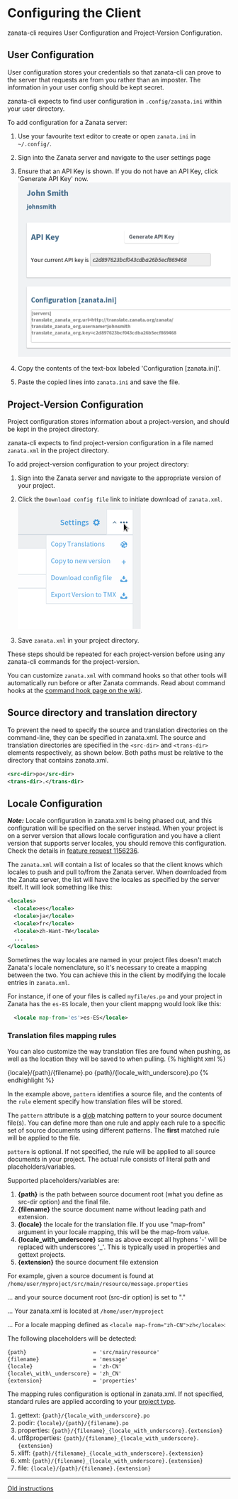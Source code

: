 # Configuring the Client

zanata-cli requires User Configuration and Project-Version Configuration.

## User Configuration

User configuration stores your credentials so that zanata-cli can prove to the server that requests are from you rather than an imposter. The information in your user config should be kept secret.

zanata-cli expects to find user configuration in `.config/zanata.ini` within your user directory.

To add configuration for a Zanata server:

 1. Use your favourite text editor to create or open `zanata.ini` in `~/.config/`.
 1. Sign into the Zanata server and navigate to the user settings page
 1. Ensure that an API Key is shown. If you do not have an API Key, click 'Generate API Key' now.
![User settings page](images/302-user-settings.png)

 1. Copy the contents of the text-box labeled 'Configuration [zanata.ini]'.
 1. Paste the copied lines into `zanata.ini` and save the file.


## Project-Version Configuration

Project configuration stores information about a project-version, and should be kept in the project directory.

zanata-cli expects to find project-version configuration in a file named `zanata.xml` in the project directory.

To add project-version configuration to your project directory:

 1. Sign into the Zanata server and navigate to the appropriate version of your project.
 1. Click the `Download config file` link to initiate download of `zanata.xml`.
![Download config file link on version page](images/350-version-config-file.png)

 1. Save `zanata.xml` in your project directory.


These steps should be repeated for each project-version before using any zanata-cli commands for the project-version.

You can customize `zanata.xml` with command hooks so that other tools will automatically run before or after Zanata commands. Read about command hooks at the [command hook page on the wiki](https://github.com/zanata/zanata-server/wiki/Client-Command-Hooks).

## Source directory and translation directory

To prevent the need to specify the source and translation directories on the command-line, they can be specified in zanata.xml. The source and translation directories are specified in the `<src-dir>` and `<trans-dir>` elements respectively, as shown below. Both paths must be relative to the directory that contains zanata.xml.

```xml
<src-dir>po</src-dir>
<trans-dir>.</trans-dir>
```

## Locale Configuration

***Note:*** Locale configuration in zanata.xml is being phased out, and this configuration will be specified on the server instead. When your project is on a server version that allows locale configuration and you have a client version that supports server locales, you should remove this configuration. Check the details in [feature request 1156236](https://bugzilla.redhat.com/show_bug.cgi?id=1156236).

The `zanata.xml` will contain a list of locales so that the client knows which locales to push and pull to/from the Zanata server. When downloaded from the Zanata server, the list will have the locales as specified by the server itself. It will look something like this:

```xml
<locales>
  <locale>es</locale>
  <locale>ja</locale>
  <locale>fr</locale>
  <locale>zh-Hant-TW</locale>
  ...
</locales>
```

Sometimes the way locales are named in your project files doesn't match Zanata's locale nomenclature, so it's necessary to create a mapping between the two. You can achieve this in the client by modifying the locale entries in `zanata.xml`.

For instance, if one of your files is called `myfile/es.po` and your project in Zanata has the `es-ES` locale, then your client mappng would look like this:

```xml
  <locale map-from='es'>es-ES</locale>
```

### Translation files mapping rules

You can also customize the way translation files are found when pushing, as well as the location they will be saved to when pulling.
{% highlight xml %}
<!-- example rules definition in zanata.xml -->
<rules>
  <rule pattern="**/pot/*.pot">{locale}/{path}/{filename}.po</rule>
  <rule pattern="**/po/*.pot">{path}/{locale_with_underscore}.po</rule>
</rules>
{% endhighlight %}

In the example above, `pattern` identifies a source file, and the contents of the `rule` element specify how translation files will be stored.

The `pattern` attribute is a [glob](http://en.wikipedia.org/wiki/Glob_(programming)) matching pattern to your source document file(s). You can define more than one rule and apply each rule to a specific set of source documents using different patterns. The **first** matched rule will be applied to the file. 

`pattern` is optional. If not specified, the rule will be applied to all source documents in your project.
The actual rule consists of literal path and placeholders/variables.

Supported placeholders/variables are:
 
 1. **{path}** is the path between source document root (what you define as src-dir option) and the final file.
 1. **{filename}** the source document name without leading path and extension.
 1. **{locale}** the locale for the translation file. If you use "map-from" argument in your locale mapping, this will be the map-from value.
 1. **{locale\_with\_underscore}** same as above except all hyphens '-' will be replaced with underscores '_'. This is typically used in properties and gettext projects.
 1. **{extension}** the source document file extension

For example, given a source document is found at `/home/user/myproject/src/main/resource/message.properties` 

... and your source document root (src-dir option) is set to "." 

... Your zanata.xml is located at `/home/user/myproject` 

... For a locale mapping defined as `<locale map-from="zh-CN">zh</locale>`: 


The following placeholders will be detected:

```
{path}                     = 'src/main/resource'
{filename}                 = 'message'
{locale}                   = 'zh-CN'
{locale\_with\_underscore} = 'zh_CN'
{extension}                = 'properties' 
```


The mapping rules configuration is optional in zanata.xml. If not specified, standard rules are applied according to your [project type](https://github.com/zanata/zanata-server/wiki/Project-Types).

 1. gettext: `{path}/{locale_with_underscore}.po`
 1. podir: `{locale}/{path}/{filename}.po`
 1. properties: `{path}/{filename}_{locale_with_underscore}.{extension}`
 1. utf8properties: `{path}/{filename}_{locale_with_underscore}.{extension}`
 1. xliff: `{path}/{filename}_{locale_with_underscore}.{extension}`
 1. xml: `{path}/{filename}_{locale_with_underscore}.{extension}`
 1. file: `{locale}/{path}/{filename}.{extension}`  

---

[Old instructions](https://github.com/zanata/zanata-server/wiki/Client-Configuration)
